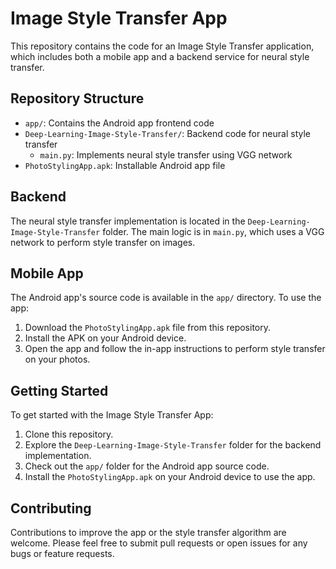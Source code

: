 # Image Style Transfer App

This repository contains the code for an Image Style Transfer application, which includes both a mobile app and a backend service for neural style transfer.

## Repository Structure

- `app/`: Contains the Android app frontend code
- `Deep-Learning-Image-Style-Transfer/`: Backend code for neural style transfer
  - `main.py`: Implements neural style transfer using VGG network
- `PhotoStylingApp.apk`: Installable Android app file

## Backend

The neural style transfer implementation is located in the `Deep-Learning-Image-Style-Transfer` folder. The main logic is in `main.py`, which uses a VGG network to perform style transfer on images.

## Mobile App

The Android app's source code is available in the `app/` directory. To use the app:

1. Download the `PhotoStylingApp.apk` file from this repository.
2. Install the APK on your Android device.
3. Open the app and follow the in-app instructions to perform style transfer on your photos.

## Getting Started

To get started with the Image Style Transfer App:

1. Clone this repository.
2. Explore the `Deep-Learning-Image-Style-Transfer` folder for the backend implementation.
3. Check out the `app/` folder for the Android app source code.
4. Install the `PhotoStylingApp.apk` on your Android device to use the app.

## Contributing

Contributions to improve the app or the style transfer algorithm are welcome. Please feel free to submit pull requests or open issues for any bugs or feature requests.



